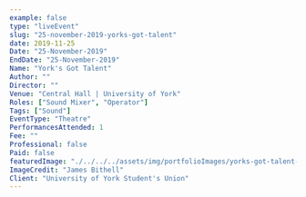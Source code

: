```yaml
---
example: false
type: "liveEvent"
slug: "25-november-2019-yorks-got-talent"
date: 2019-11-25
Date: "25-November-2019"
EndDate: "25-November-2019"
Name: "York's Got Talent"
Author: ""
Director: ""
Venue: "Central Hall | University of York"
Roles: ["Sound Mixer", "Operator"]
Tags: ["Sound"]
EventType: "Theatre"
PerformancesAttended: 1
Fee: ""
Professional: false
Paid: false
featuredImage: "./../../../assets/img/portfolioImages/yorks-got-talent-2019.jpg"
ImageCredit: "James Bithell"
Client: "University of York Student's Union"
---
```

